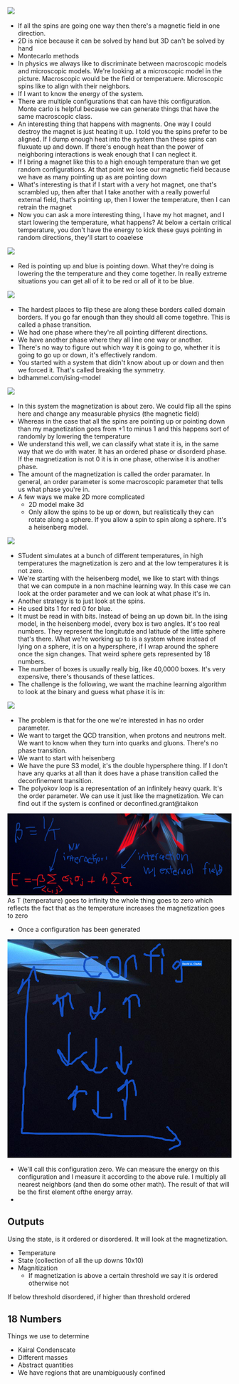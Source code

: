 ![](2023-11-05-10-25-27.png)

- If all the spins are going one way then there's a magnetic field in one direction.
- 2D is nice because it can be solved by hand but 3D can't be solved by hand
- Montecarlo methods
- In physics we always like to discriminate between macroscopic models and microscopic models. We're looking at a microscopic model in the picture. Macroscopic would be the field or temperatuere. Microscopic spins like to align with their neighbors. 
- If I want to know the energy of the system.
- There are multiple configurations that can have this configuration. Monte carlo is helpful because we can generate things that have the same macroscopic class.
- An interesting thing that happens with magnents. One way I could destroy the magnet is just heating it up. I told you the spins prefer to be aligned. If I dump enough heat into the system than these spins can fluxuate up and down. If there's enough heat than the power of neighboring interactions is weak enough that I can neglect it.
- If I bring a magnet like this to a high enough temperature than we get random configurations. At that point we lose our magnetic field because we have as many pointing up as are pointing down
- What's interesting is that if I start with a very hot magnet, one that's scrambled up, then after that I take another with a really powerful external field, that's pointing up, then I lower the temperature, then I can retrain the magnet
- Now you can ask a more interesting thing, I have my hot magnet, and I start lowering the temperature, what happens? At below a certain critical temperature, you don't have the energy to kick these guys pointing in random directions, they'll start to coaelese 

![](2023-11-05-10-33-45.png)

- Red is pointing up and blue is pointing down. What they're doing is lowering the the temperature and they come together. In really extreme situations you can get all of it to be red or all of it to be blue.

![](2023-11-05-10-34-02.png)

- The hardest places to flip these are along these borders called domain borders. If you go far enough than they should all come togethre. This is called a phase transition.
- We had one phase where they're all pointing different directions.
- We have another phase where they all line one way or another.
- There's no way to figure out which way it is going to go, whether it is going to go up or down, it's effectively random.
- You started with a system that didn't know about up or down and then we forced it. That's called breaking the symmetry.
- bdhammel.com/ising-model

![](2023-11-05-10-36-45.png)

- In this system the magnetization is about zero. We could flip all the spins here and change any measurable physics (the magnetic field)
- Whereas in the case that all the spins are pointing up or pointing down than my magnetization goes from +1 to minus 1 and this happens sort of randomly by lowering the temperature
- We understand this well, we can classify what state it is, in the same way that we do with water. It has an ordered phase or disorderd phase. If the magnetization is not 0 it is in one phase, otherwise it is another phase.
- The amount of the magnetization is called the order paramater. In general, an order parameter is some macroscopic parameter that tells us what phase you're in.
- A few ways we make 2D more complicated
  - 2D model make 3d
  - Only allow the spins to be up or down, but realistically they can rotate along a sphere. If you allow a spin to spin along a sphere. It's a heisenberg model.

![](2023-11-05-10-40-25.png)

- STudent simulates at a bunch of different temperatures, in high temperatures the magnetization is zero and at the low temperatures it is not zero.
- We're starting with the heisenberg model, we like to start with things that we can compute in a non machine learning way. In this case we can look at the order parameter and we can look at what phase it's in.
- Another strategy is to just look at the spins.
- He used bits 1 for red 0 for blue.
- It must be read in with bits. Instead of being an up down bit. In the ising model, in the heisenberg model, every box is two angles. It's too real numbers. They represent the longitutde and latitude of the little sphere that's there. What we're working up to is a system where instead of lying on a sphere, it is on a hypersphere, if I wrap around the sphere once the sign changes. That weird sphere gets represented by 18 numbers. 
- The number of boxes is usually really big, like 40,0000 boxes. It's very expensive, there's thousands of these lattices.
- The challenge is the following, we want the machine learning algorithm to look at the binary and guess what phase it is in:

![](2023-11-05-10-47-58.png)

- The problem is that for the one we're interested in has no order parameter.
- We want to target the QCD transition, when protons and neutrons melt. We want to know when they turn into quarks and gluons. There's no phase transition.
- We want to start with heisenberg
- We have the pure S3 model, it's the double hypersphere thing. If I don't have any quarks at all than it does have a phase transition called the deconfinement transition.
- The polyokov loop is a representation of an infinitely heavy quark. It's the order parameter. We can use it just like the magnetization. We can find out if the system is confined or deconfined.grant@taikon

![](images/2023-11-05-11-44-13.png) As T (temperature) goes to infinity the whole thing goes to zero which reflects the fact that as the temperature increases the magnetization goes to zero

- Once a configuration has been generated

![](images/2023-11-05-11-47-57.png)

- We'll call this configuration zero. We can measure the energy on this configuration and I measure it according to the above rule. I multiply all nearest neighbors (and then do some other math). The result of that will be the first element ofthe energy array.
- 
## Outputs

Using the state, is it ordered or disordered. It will look at the magnetization.

- Temperature
- State (collection of all the up downs 10x10)
- Magnitization
  - If magnetization is above a certain threshold we say it is ordered otherwise not

If below threshold disordered, if higher than threshold ordered

## 18 Numbers

Things we use to determine

- Kairal Condenscate
- Different masses
- Abstract quantities
- We have regions that are unambiguously confined